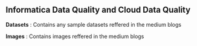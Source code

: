 **Informatica Data Quality and Cloud Data Quality**
-------------------------------------------------------------

**Datasets** : Contains any sample datasets reffered in the medium blogs

**Images** : Contains images reffered in the medium blogs


